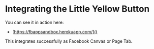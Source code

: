 # Integrating the Little Yellow Button

You can see it in action here:
* [https://fbappsandbox.herokuapp.com/]()

This integrates successfully as Facebook Canvas or Page Tab.
